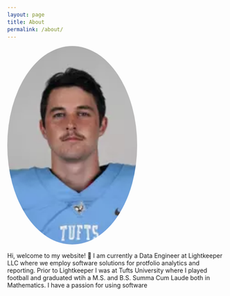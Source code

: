 ```yaml
---
layout: page
title: About
permalink: /about/
---
```


<img src="/assets/headshot.png" class="align-right" style="border-radius: 50%;" width="300" alt="">

Hi, welcome to my website! 👋 I am currently a Data Engineer at Lightkeeper LLC where we employ software solutions for protfolio analytics and reporting. Prior to Lightkeeper I was at Tufts University where I played football and graduated wtih a M.S. and B.S. Summa Cum Laude both in Mathematics. I have a passion for using software 
